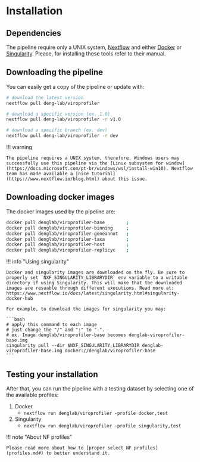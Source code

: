 # Installation

## Dependencies

The pipeline require only a UNIX system, [Nextflow](https://www.nextflow.io/docs/latest/index.html#) and either [Docker](https://www.docker.com/) or [Singularity](https://sylabs.io/docs/). Please, for installing these tools refer to their manual.

## Downloading the pipeline

You can easily get a copy of the pipeline or update with:

```bash
# download the latest version
nextflow pull deng-lab/viroprofiler

# download a specific version (ex. 1.0)
nextflow pull deng-lab/viroprofiler -r v1.0

# download a specific branch (ex. dev)
nextflow pull deng-lab/viroprofiler -r dev
```

!!! warning
    
    The pipeline requires a UNIX system, therefore, Windows users may successfully use this pipeline via the [Linux subsystem for window](https://docs.microsoft.com/pt-br/windows/wsl/install-win10). Nextflow team has made available a [nice tutorial](https://www.nextflow.io/blog.html) about this issue.

## Downloading docker images

The docker images used by the pipeline are:

```bash
docker pull denglab/viroprofiler-base        ;
docker pull denglab/viroprofiler-binning     ;
docker pull denglab/viroprofiler-geneannot   ;
docker pull denglab/viroprofiler-taxa        ;
docker pull denglab/viroprofiler-host        ;
docker pull denglab/viroprofiler-replicyc    ;
```

!!! info "Using singularity"

    Docker and singularity images are downloaded on the fly. Be sure to properly set `NXF_SINGULARITY_LIBRARYDIR` env variable to a writable directory if using Singularity. This will make that the downloaded images are resuable through different executions. Read more at: https://www.nextflow.io/docs/latest/singularity.html#singularity-docker-hub

    For example, to download the images for singularity you may:

    ```bash
    # apply this command to each image
    # just change the "/" and ":" to "-".
    # ex. Image denglab/viroprofiler-base becomes denglab-viroprofiler-base.img
    singularity pull --dir $NXF_SINGULARITY_LIBRARYDIR denglab-viroprofiler-base.img docker://denglab/viroprofiler-base
    ```

## Testing your installation

After that, you can run the pipeline with a testing dataset by selecting one of the available profiles: 

1. Docker
    * `nextflow run denglab/viroprofiler -profile docker,test`
2. Singularity
    * `nextflow run denglab/viroprofiler -profile singularity,test`

!!! note "About NF profiles"

    Please read more about how to [proper select NF profiles](profiles.md#) to better understand it.
